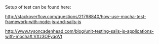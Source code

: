 Setup of test can be found here:

http://stackoverflow.com/questions/21798840/how-use-mocha-test-framework-with-node-js-and-sails-js

http://www.tysoncadenhead.com/blog/unit-testing-sails-js-applications-with-mocha#.VXz3OFyqqVt

